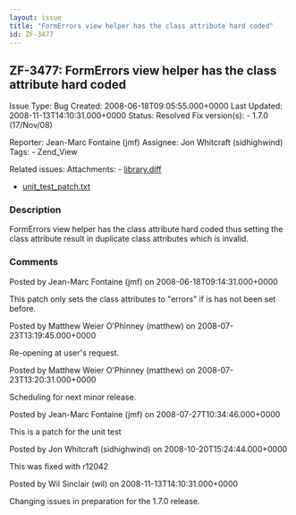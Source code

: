 ```yaml
---
layout: issue
title: "FormErrors view helper has the class attribute hard coded"
id: ZF-3477
---
```


ZF-3477: FormErrors view helper has the class attribute hard coded
------------------------------------------------------------------

 Issue Type: Bug Created: 2008-06-18T09:05:55.000+0000 Last Updated: 2008-11-13T14:10:31.000+0000 Status: Resolved Fix version(s): - 1.7.0 (17/Nov/08)
 
 Reporter:  Jean-Marc Fontaine (jmf)  Assignee:  Jon Whitcraft (sidhighwind)  Tags: - Zend\_View
 
 Related issues: 
 Attachments: - [library.diff](/issues/secure/attachment/11336/library.diff)
- [unit\_test\_patch.txt](/issues/secure/attachment/11424/unit_test_patch.txt)
 
### Description

FormErrors view helper has the class attribute hard coded thus setting the class attribute result in duplicate class attributes which is invalid.

 

 

### Comments

Posted by Jean-Marc Fontaine (jmf) on 2008-06-18T09:14:31.000+0000

This patch only sets the class attributes to "errors" if is has not been set before.

 

 

Posted by Matthew Weier O'Phinney (matthew) on 2008-07-23T13:19:45.000+0000

Re-opening at user's request.

 

 

Posted by Matthew Weier O'Phinney (matthew) on 2008-07-23T13:20:31.000+0000

Scheduling for next minor release.

 

 

Posted by Jean-Marc Fontaine (jmf) on 2008-07-27T10:34:46.000+0000

This is a patch for the unit test

 

 

Posted by Jon Whitcraft (sidhighwind) on 2008-10-20T15:24:44.000+0000

This was fixed with r12042

 

 

Posted by Wil Sinclair (wil) on 2008-11-13T14:10:31.000+0000

Changing issues in preparation for the 1.7.0 release.

 

 